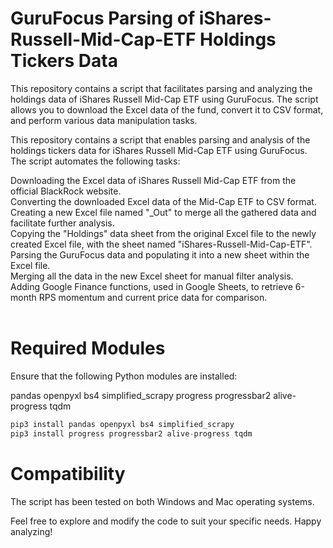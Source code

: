 # GuruFocus Parsing of iShares-Russell-Mid-Cap-ETF Holdings Tickers Data
This repository contains a script that facilitates parsing and analyzing the holdings data of iShares Russell Mid-Cap ETF using GuruFocus. The script allows you to download the Excel data of the fund, convert it to CSV format, and perform various data manipulation tasks.

This repository contains a script that enables parsing and analysis of the holdings tickers data for iShares Russell Mid-Cap ETF using GuruFocus. The script automates the following tasks:

Downloading the Excel data of iShares Russell Mid-Cap ETF from the official BlackRock website.<br>
Converting the downloaded Excel data of the Mid-Cap ETF to CSV format.<br>
Creating a new Excel file named "_Out" to merge all the gathered data and facilitate further analysis.<br>
Copying the "Holdings" data sheet from the original Excel file to the newly created Excel file, with the sheet named "iShares-Russell-Mid-Cap-ETF".<br>
Parsing the GuruFocus data and populating it into a new sheet within the Excel file.<br>
Merging all the data in the new Excel sheet for manual filter analysis.<br>
Adding Google Finance functions, used in Google Sheets, to retrieve 6-month RPS momentum and current price data for comparison.<br>
<br>
# Required Modules
Ensure that the following Python modules are installed:

pandas
openpyxl
bs4
simplified_scrapy
progress
progressbar2
alive-progress
tqdm

```python
pip3 install pandas openpyxl bs4 simplified_scrapy
pip3 install progress progressbar2 alive-progress tqdm
```

# Compatibility
The script has been tested on both Windows and Mac operating systems.

Feel free to explore and modify the code to suit your specific needs. Happy analyzing!






